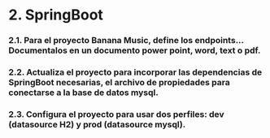 # 2. SpringBoot

### 2.1. Para el proyecto Banana Music, define los endpoints... Documentalos en un documento power point, word, text o pdf.
### 2.2. Actualiza el proyecto para incorporar las dependencias de SpringBoot necesarias, el archivo de propiedades para conectarse a la base de datos mysql.
### 2.3. Configura el proyecto para usar dos perfiles: dev (datasource H2) y prod (datasource mysql).
